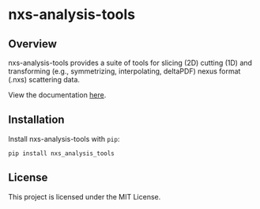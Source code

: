 # nxs-analysis-tools

## Overview

nxs-analysis-tools provides a suite of tools for slicing (2D) cutting (1D) and transforming (e.g., symmetrizing, interpolating, deltaPDF) nexus format (.nxs) scattering data.


View the documentation [here](https://nxs-analysis-tools.readthedocs.io/en/stable/).

## Installation

Install nxs-analysis-tools with ``pip``:

```{code-block} console
pip install nxs_analysis_tools
```

## License

This project is licensed under the MIT License.
